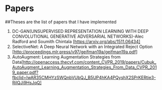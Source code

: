 # Papers
##Theses are the list of papers that I have implemented
1. DC-GAN(UNSUPERVISED REPRESENTATION LEARNING WITH DEEP CONVOLUTIONAL GENERATIVE ADVERSARIAL NETWORKS)-Alec Radford and Soumith Chintala [https://arxiv.org/abs/1511.06434]
2. SelectiveNet: A Deep Neural Network with an Integrated Reject Option  [http://proceedings.mlr.press/v97/geifman19a/geifman19a.pdf]
3. AutoAugment: Learning Augmentation Strategies from Data[http://openaccess.thecvf.com/content_CVPR_2019/papers/Cubuk_AutoAugment_Learning_Augmentation_Strategies_From_Data_CVPR_2019_paper.pdf?fbclid=IwAR35CMHYzSWQnbVUbQJ_B5UP4hKA4PQyshX2SPrKERtie3-RilQJi9HsJqQ]
